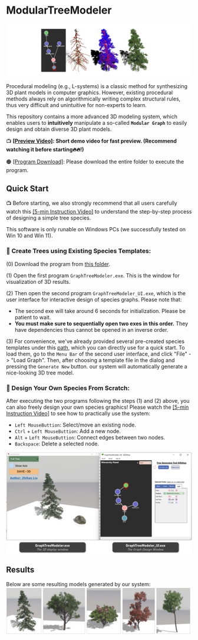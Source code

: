 # ModularTreeModeler

![Teaser](https://github.com/RyuZhihao123/Modular-Tree-Modeler-25/blob/main/Figures/1.png)

Procedural modeling (e.g., L-systems) is a classic method for synthesizing 3D plant models in computer graphics. However, existing procedural methods always rely on algorithmically writing complex structural rules, thus very difficult and unintuitive for non-experts to learn.

This repository contains a more advanced 3D modeling system, which enables users to **intuitively** manipulate a so-called **``Modular Graph``** to easily design and obtain diverse 3D plant models. 

📺 **[[Preview Video]](https://drive.google.com/file/d/1FugtnOsYm2L_HkJawwiUUKoe6aQs5e93/view?usp=sharing): Short demo video for fast preview. (Recommend watching it before starting🔥🔥!)**

🟠 [[Program Download]](https://github.com/RyuZhihao123/Modular-Tree-Modeler-25/tree/main/GraphTreeModeler): Please download the entire folder to execute the program.

## Quick Start

📺 Before starting, we also strongly recommend that all users carefully watch this [[5-min Instruction Video]](https://drive.google.com/file/d/1uOwghzsHS2jrZXc8RHVIOitZZubseMT-/view?usp=sharing) to understand the step-by-step process of designing a simple tree species.

This software is only runable on Windows PCs (we successfully tested on Win 10 and Win 11).

### 🌳 Create Trees using Existing Species Templates:

(0) Download the program from [this folder](https://github.com/RyuZhihao123/Modular-Tree-Modeler-25/tree/main/GraphTreeModeler).

(1) Open the first program ``GraphTreeModeler.exe``. This is the window for visualization of 3D results. 

(2) Then open the second program ``GraphTreeModeler_UI.exe``, which is the user interface for interactive design of species graphs. Please note that:

- The second exe will take around 6 seconds for initialization. Please be patient to wait.
- **You must make sure to sequentially open two exes in this order.** They have dependencies thus cannot be opened in an inverse order.

(3) For convenience, we've already provided several pre-created species templates under this [path](https://github.com/RyuZhihao123/Modular-Tree-Modeler-25/tree/main/GraphTreeModeler/SavedGraphs), which you can directly use for a quick start. To load them, go to the ``Menu Bar`` of the second user interface, and click "File" -> "Load Graph". Then, after choosing a template file in the dialog and pressing the ``Generate New`` button. our system will automatically generate a nice-looking 3D tree model.

### 🌳 Design Your Own Species From Scratch:

After executing the two programs following the steps (1) and (2) above, you can also freely design your own species graphics! Please watch the [[5-min Instruction Video]](https://drive.google.com/file/d/1uOwghzsHS2jrZXc8RHVIOitZZubseMT-/view?usp=sharing) to see how to practically use the system:

- ``Left MouseButtion``: Select/move an existing node.
- ``Ctrl`` + ``Left MouseButtion``: Add a new node.
- ``Alt`` + ``Left MouseButtion``: Connect edges between two nodes.
- ``Backspace``: Delete a selected node.

<img src="https://github.com/RyuZhihao123/Modular-Tree-Modeler-25/blob/main/Figures/interfaces.png" alt="Interfaces" style="width:700px;"/>

## Results

Below are some resulting models generated by our system:
![Results](https://github.com/RyuZhihao123/Modular-Tree-Modeler-25/blob/main/Figures/results.png)



